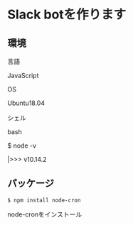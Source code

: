 # Slack botを作ります

## 環境

言語

JavaScript

OS

Ubuntu18.04

シェル

bash

$ node -v

|>>> v10.14.2

## パッケージ

```
$ npm install node-cron
```

node-cronをインストール